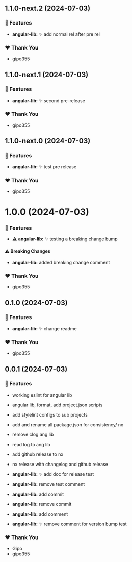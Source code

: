 ## 1.1.0-next.2 (2024-07-03)


### 🚀 Features

- **angular-lib:** :sparkles: add normal rel after pre rel


### ❤️  Thank You

- gipo355

## 1.1.0-next.1 (2024-07-03)


### 🚀 Features

- **angular-lib:** :sparkles: second pre-release


### ❤️  Thank You

- gipo355

## 1.1.0-next.0 (2024-07-03)


### 🚀 Features

- **angular-lib:** :sparkles: test pre release


### ❤️  Thank You

- gipo355

# 1.0.0 (2024-07-03)


### 🚀 Features

- ⚠️  **angular-lib:** :sparkles: testing a breaking change bump


#### ⚠️  Breaking Changes

- **angular-lib:** added breaking change comment

### ❤️  Thank You

- gipo355

## 0.1.0 (2024-07-03)


### 🚀 Features

- **angular-lib:** :sparkles: change readme


### ❤️  Thank You

- gipo355

## 0.0.1 (2024-07-03)


### 🚀 Features

- working eslint for angular lib

- angular lib, format, add project.json scripts

- add stylelint configs to sub projects

- add and rename all package.json for consistency/ nx

- remove clog ang lib

- read log to ang lib

- add github release to nx

- nx release with changelog and github release

- **angular-lib:** :sparkles: add doc for release test

- **angular-lib:** remove test comment

- **angular-lib:** add commit

- **angular-lib:** remove commit

- **angular-lib:** add comment

- **angular-lib:** :sparkles: remove  comment for version bump test


### ❤️  Thank You

- Gipo
- gipo355